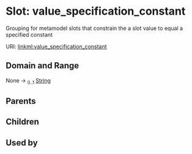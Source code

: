 
# Slot: value_specification_constant

Grouping for metamodel slots that constrain the a slot value to equal a specified constant

URI: [linkml:value_specification_constant](https://w3id.org/linkml/value_specification_constant)


## Domain and Range

None &#8594;  <sub>0..1</sub> [String](types/String.md)

## Parents


## Children


## Used by

